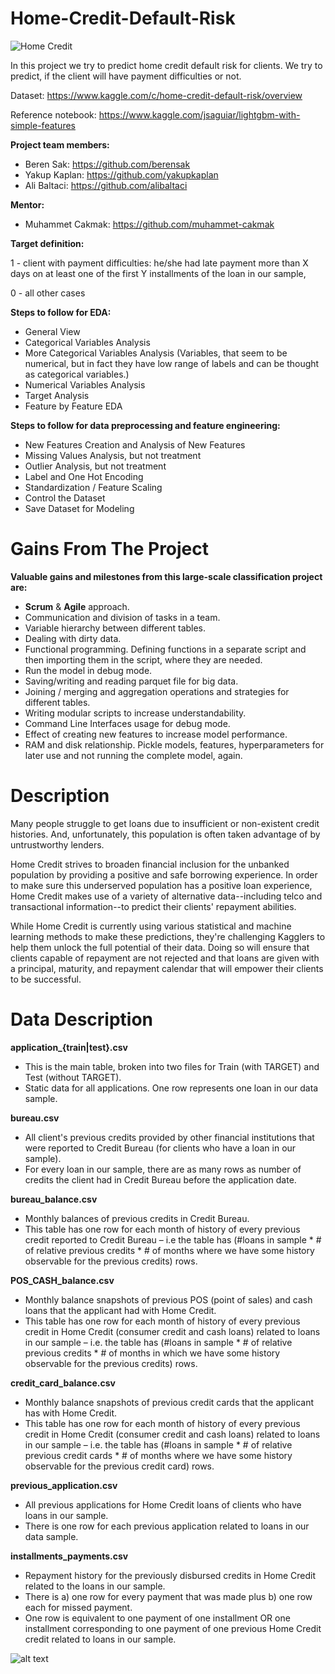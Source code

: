 # Home-Credit-Default-Risk


![Home Credit](https://user-images.githubusercontent.com/71599944/102082322-d0556680-3e22-11eb-96d4-3433cb10f823.png)

In this project we try to predict home credit default risk for clients. We try to predict, if the client will have payment difficulties or not.

Dataset: https://www.kaggle.com/c/home-credit-default-risk/overview

Reference notebook: https://www.kaggle.com/jsaguiar/lightgbm-with-simple-features

**Project team members:**

* Beren Sak: https://github.com/berensak
* Yakup Kaplan: https://github.com/yakupkaplan
* Ali Baltaci: https://github.com/alibaltaci

**Mentor:**

* Muhammet Cakmak: https://github.com/muhammet-cakmak

**Target definition:**

 1 - client with payment difficulties: he/she had late payment more than X days on at least one of the first Y installments of the loan in our sample,

0 - all other cases

**Steps to follow for EDA:**

* General View
* Categorical Variables Analysis
* More Categorical Variables Analysis (Variables, that seem to be numerical, but in fact they have low range of labels and can be thought as categorical variables.)
* Numerical Variables Analysis
* Target Analysis
* Feature by Feature EDA

**Steps to follow for data preprocessing and feature engineering:**

* New Features Creation and Analysis of New Features
* Missing Values Analysis, but not treatment
* Outlier Analysis, but not treatment
* Label and One Hot Encoding
* Standardization / Feature Scaling
* Control the Dataset
* Save Dataset for Modeling

# Gains From The Project 

**Valuable gains and milestones from this large-scale classification project are:**

- **Scrum** & **Agile** approach.
- Communication and division of tasks in a team.
- Variable hierarchy between different tables.
- Dealing with dirty data.
- Functional programming. Defining functions in a separate script and then importing them in the script, where they are needed.
- Run the model in debug mode.
- Saving/writing and reading parquet file for big data.
- Joining / merging and aggregation operations and strategies for different tables.
- Writing modular scripts to increase understandability.
- Command Line Interfaces usage for debug mode.
- Effect of creating new features to increase model performance.
- RAM and disk relationship. Pickle models, features, hyperparameters for later use and not running the complete model, again.

# Description 
Many people struggle to get loans due to insufficient or non-existent credit histories. And, unfortunately, this population is often taken advantage of by untrustworthy lenders.

Home Credit strives to broaden financial inclusion for the unbanked population by providing a positive and safe borrowing experience. In order to make sure this underserved population has a positive loan experience, Home Credit makes use of a variety of alternative data--including telco and transactional information--to predict their clients' repayment abilities.

While Home Credit is currently using various statistical and machine learning methods to make these predictions, they're challenging Kagglers to help them unlock the full potential of their data. Doing so will ensure that clients capable of repayment are not rejected and that loans are given with a principal, maturity, and repayment calendar that will empower their clients to be successful.

# Data Description

**application_{train|test}.csv**

* This is the main table, broken into two files for Train (with TARGET) and Test (without TARGET).
* Static data for all applications. One row represents one loan in our data sample.

**bureau.csv**

* All client's previous credits provided by other financial institutions that were reported to Credit Bureau (for clients who have a loan in our sample).
* For every loan in our sample, there are as many rows as number of credits the client had in Credit Bureau before the application date.

**bureau_balance.csv**

* Monthly balances of previous credits in Credit Bureau.
* This table has one row for each month of history of every previous credit reported to Credit Bureau – i.e the table has (#loans in sample * # of relative previous credits * # of months where we have some history observable for the previous credits) rows.

**POS_CASH_balance.csv**

* Monthly balance snapshots of previous POS (point of sales) and cash loans that the applicant had with Home Credit.
* This table has one row for each month of history of every previous credit in Home Credit (consumer credit and cash loans) related to loans in our sample – i.e. the table has (#loans in sample * # of relative previous credits * # of months in which we have some history observable for the previous credits) rows.

**credit_card_balance.csv**

* Monthly balance snapshots of previous credit cards that the applicant has with Home Credit.
* This table has one row for each month of history of every previous credit in Home Credit (consumer credit and cash loans) related to loans in our sample – i.e. the table has (#loans in sample * # of relative previous credit cards * # of months where we have some history observable for the previous credit card) rows.

**previous_application.csv**

* All previous applications for Home Credit loans of clients who have loans in our sample.
* There is one row for each previous application related to loans in our data sample.

**installments_payments.csv**

* Repayment history for the previously disbursed credits in Home Credit related to the loans in our sample.
* There is a) one row for every payment that was made plus b) one row each for missed payment.
* One row is equivalent to one payment of one installment OR one installment corresponding to one payment of one previous Home Credit credit related to loans in our sample.


![alt text](https://storage.googleapis.com/kaggle-media/competitions/home-credit/home_credit.png)

